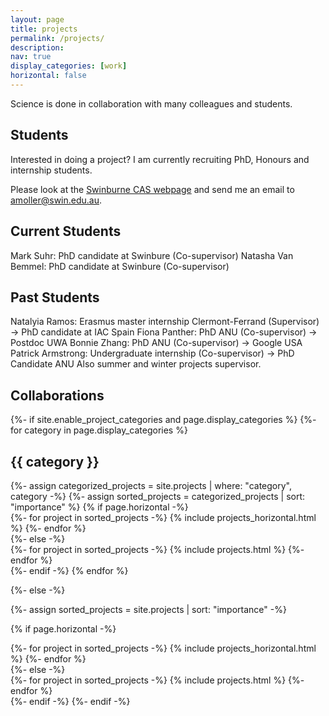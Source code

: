 ```yaml
---
layout: page
title: projects
permalink: /projects/
description: 
nav: true
display_categories: [work]
horizontal: false
---
```


Science is done in collaboration with many colleagues and students.

## Students
Interested in doing a project? I am currently recruiting PhD, Honours and internship students.

Please look at the [Swinburne CAS webpage](https://astronomy.swin.edu.au/study/phdprojects.html) and send me an email to <a href="mailto:amoller@swin.edu.au">amoller@swin.edu.au</a>.

## Current Students
Mark Suhr: PhD candidate at Swinbure (Co-supervisor)
Natasha Van Bemmel: PhD candidate at Swinbure (Co-supervisor)
## Past Students
Natalyia Ramos: Erasmus master internship Clermont-Ferrand (Supervisor) -> PhD candidate at IAC Spain
Fiona Panther: PhD ANU (Co-supervisor) -> Postdoc UWA
Bonnie Zhang: PhD ANU (Co-supervisor) -> Google USA
Patrick Armstrong: Undergraduate internship (Co-supervisor) -> PhD Candidate ANU
Also summer and winter projects supervisor.

## Collaborations
<div class="projects">
{%- if site.enable_project_categories and page.display_categories %}
  <!-- Display categorized projects -->
  {%- for category in page.display_categories %}
  <h2 class="category">{{ category }}</h2>
  {%- assign categorized_projects = site.projects | where: "category", category -%}
  {%- assign sorted_projects = categorized_projects | sort: "importance" %}
  <!-- Generate cards for each project -->
  {% if page.horizontal -%}
  <div class="container">
    <div class="row row-cols-2">
    {%- for project in sorted_projects -%}
      {% include projects_horizontal.html %}
    {%- endfor %}
    </div>
  </div>
  {%- else -%}
  <div class="grid">
    {%- for project in sorted_projects -%}
      {% include projects.html %}
    {%- endfor %}
  </div>
  {%- endif -%}
  {% endfor %}

{%- else -%}
<!-- Display projects without categories -->
  {%- assign sorted_projects = site.projects | sort: "importance" -%}
  <!-- Generate cards for each project -->
  {% if page.horizontal -%}
  <div class="container">
    <div class="row row-cols-2">
    {%- for project in sorted_projects -%}
      {% include projects_horizontal.html %}
    {%- endfor %}
    </div>
  </div>
  {%- else -%}
  <div class="grid">
    {%- for project in sorted_projects -%}
      {% include projects.html %}
    {%- endfor %}
  </div>
  {%- endif -%}
{%- endif -%}
</div>
